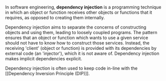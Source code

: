 In software engineering, **dependency injection** is a programming technique in which an object or function receives other objects or functions that it requires, as opposed to creating them internally.

Dependency injection aims to separate the concerns of constructing objects and using them, leading to loosely coupled programs. The pattern ensures that an object or function which wants to use a given service should not have to know how to construct those services. Instead, the receiving 'client' (object or function) is provided with its dependencies by external code (an 'injector'), which it is not aware of. Dependency injection makes implicit dependencies explicit.

Dependency injection is often used to keep code in-line with the [[Dependency Inversion Principle (DIP)]].
